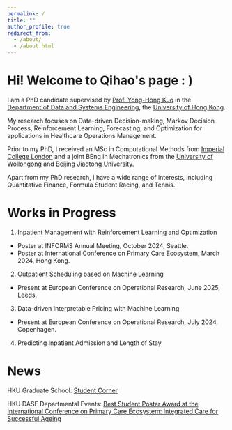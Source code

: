 ```yaml
---
permalink: /
title: ""
author_profile: true
redirect_from: 
  - /about/
  - /about.html
---
```


Hi! Welcome to Qihao's page : )
======
I am a PhD candidate supervised by [Prof. Yong-Hong Kuo](https://sites.google.com/site/yonghongkuo/) in the [Department of Data and Systems Engineering](https://www.dase.hku.hk/), the [University of Hong Kong](https://www.hku.hk/). 

My research focuses on Data-driven Decision-making, Markov Decision Process, Reinforcement Learning, Forecasting, and Optimization for applications in Healthcare Operations Management. 

Prior to my PhD, I received an MSc in Computational Methods from [Imperial College London](https://www.imperial.ac.uk/) and a joint BEng in Mechatronics from the [University of Wollongong](https://www.uow.edu.au/) and [Beijing Jiaotong University](http://en.njtu.edu.cn/).

Apart from my PhD research, I have a wide range of interests, including Quantitative Finance, Formula Student Racing, and Tennis.



Works in Progress
======
1. Inpatient Management with Reinforcement Learning and Optimization
  * Poster at INFORMS Annual Meeting, October 2024, Seattle.
  * Poster at International Conference on Primary Care Ecosystem, March 2024, Hong Kong.


2. Outpatient Scheduling based on Machine Learning
  * Present at European Conference on Operational Research, June 2025, Leeds.


3. Data-driven Interpretable Pricing with Machine Learning
  * Present at European Conference on Operational Research, July 2024, Copenhagen.


4. Predicting Inpatient Admission and Length of Stay



News
======
HKU Graduate School: [Student Corner](https://gradsch.hku.hk/news_and_events/newsletter/student-corner-qihao-wu-shares-insights-his-inspiring-research-visit)

HKU DASE Departmental Events: [Best Student Poster Award at the International Conference on Primary Care Ecosystem: Integrated Care for Successful Ageing](https://www.dase.hku.hk/events/best-student-poster-award-at-the-international-conference-on-primary-care-ecosystem-integrated-care-for-successful-ageing)
